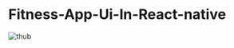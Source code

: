 # Fitness-App-Ui-In-React-native



![thub](https://user-images.githubusercontent.com/77012663/127971745-bc02c098-1eb4-47b2-a0c8-d8723c523101.jpg)
